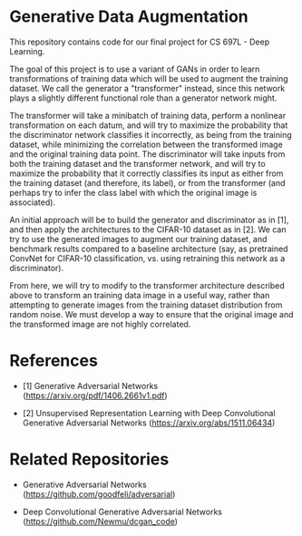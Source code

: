 # Generative Data Augmentation

This repository contains code for our final project for CS 697L - Deep Learning. 

The goal of this project is to use a variant of GANs in order to learn transformations of training data which will be used to augment the training dataset. We call
the generator a "transformer" instead, since this network plays a slightly different functional role than a generator network might.

The transformer will take a minibatch of training data, perform a nonlinear transformation on each datum, and will try to maximize the probability that the discriminator 
network classifies it incorrectly, as being from the training dataset, while minimizing the correlation between the transformed image and the original training
data point. The discriminator will take inputs from both the training dataset and the transformer network, and will try to maximize the probability that
it correctly classifies its input as either from the training dataset (and therefore, its label), or from the transformer (and perhaps try to infer the class label
with which the original image is associated).

An initial approach will be to build the generator and discriminator as in [1], and then apply the architectures to the CIFAR-10 dataset
as in [2]. We can try to use the generated images to augment our training dataset, and benchmark results compared to a baseline architecture
(say, as pretrained ConvNet for CIFAR-10 classification, vs. using retraining this network as a discriminator).

From here, we will try to modify to the transformer architecture described above to transform an training data image in a useful way, rather than
attempting to generate images from the training dataset distribution from random noise. We must develop a way to ensure that
the original image and the transformed image are not highly correlated.

# References

- [1] Generative Adversarial Networks (https://arxiv.org/pdf/1406.2661v1.pdf)

- [2] Unsupervised Representation Learning with Deep Convolutional Generative Adversarial Networks (https://arxiv.org/abs/1511.06434)

# Related Repositories

- Generative Adversarial Networks (https://github.com/goodfeli/adversarial)

- Deep Convolutional Generative Adversarial Networks (https://github.com/Newmu/dcgan_code)
